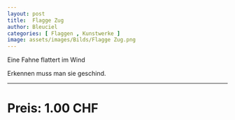 ```yaml
---
layout: post
title:  Flagge Zug
author: Bleuciel
categories: [ Flaggen , Kunstwerke ]
image: assets/images/Bilds/Flagge Zug.png
---
```


Eine Fahne flattert im Wind

Erkennen muss man sie geschind.

-----

# Preis: 1.00 CHF
